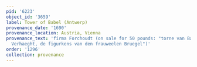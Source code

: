 ```yaml
---
pid: '6223'
object_id: '3659'
label: Tower of Babel (Antwerp)
provenance_date: '1690'
provenance_location: Austria, Vienna
provenance_text: 'firma Forchoudt (on sale for 50 pounds: "torne van Balen van Tobias
  Verhaeght, de figurkens van den frauweelen Bruegel")'
order: '1296'
collection: provenance
---
```

